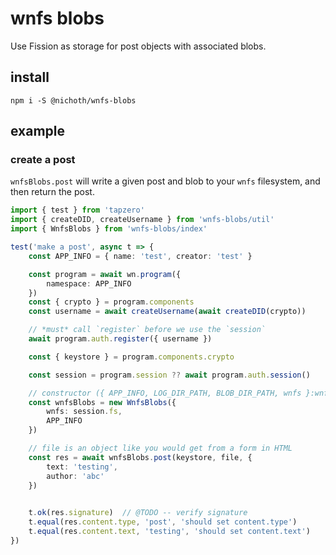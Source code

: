 # wnfs blobs

Use Fission as storage for post objects with associated blobs.

## install
```
npm i -S @nichoth/wnfs-blobs
```

## example

### create a post

`wnfsBlobs.post` will write a given post and blob to your `wnfs` filesystem, and then return the post.

```ts
import { test } from 'tapzero'
import { createDID, createUsername } from 'wnfs-blobs/util'
import { WnfsBlobs } from 'wnfs-blobs/index'

test('make a post', async t => {
    const APP_INFO = { name: 'test', creator: 'test' }

    const program = await wn.program({
        namespace: APP_INFO
    })
    const { crypto } = program.components
    const username = await createUsername(await createDID(crypto))

    // *must* call `register` before we use the `session`
    await program.auth.register({ username })

    const { keystore } = program.components.crypto

    const session = program.session ?? await program.auth.session()

    // constructor ({ APP_INFO, LOG_DIR_PATH, BLOB_DIR_PATH, wnfs }:wnfsBlobsArgs) {
    const wnfsBlobs = new WnfsBlobs({
        wnfs: session.fs,
        APP_INFO
    })

    // file is an object like you would get from a form in HTML
    const res = await wnfsBlobs.post(keystore, file, {
        text: 'testing',
        author: 'abc'
    })

    
    t.ok(res.signature)  // @TODO -- verify signature
    t.equal(res.content.type, 'post', 'should set content.type')
    t.equal(res.content.text, 'testing', 'should set content.text')
})
```
